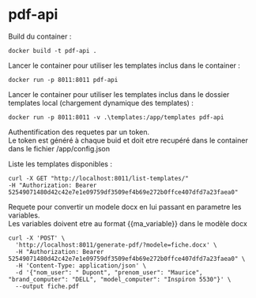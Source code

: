 # pdf-api
Build du container :

    docker build -t pdf-api .

Lancer le container pour utiliser les templates inclus dans le container :

    docker run -p 8011:8011 pdf-api

Lancer le container pour utiliser les templates inclus dans le dossier templates local (chargement dynamique des templates) :

    docker run -p 8011:8011 -v .\templates:/app/templates pdf-api

Authentification des requetes par un token.  
Le token est généré à chaque buid et doit etre recupéré dans le container dans le fichier /app/config.json


Liste les templates disponibles :

    curl -X GET "http://localhost:8011/list-templates/"   
    -H "Authorization: Bearer 52549071480d42c42e7e1e09759df3509ef4b69e272b0ffce407dfd7a23faea0"


Requete pour convertir un modele docx en lui passant en parametre les variables.  
Les variables doivent etre au format {{ma_variable}} dans le modèle docx

    curl -X 'POST' \
      'http://localhost:8011/generate-pdf/?modele=fiche.docx' \
      -H "Authorization: Bearer 52549071480d42c42e7e1e09759df3509ef4b69e272b0ffce407dfd7a23faea0" \
      -H 'Content-Type: application/json' \
      -d '{"nom_user": " Dupont", "prenom_user": "Maurice", "brand_computer": "DELL", "model_computer": "Inspiron 5530"}' \
      --output fiche.pdf


